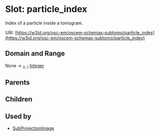 
# Slot: particle_index

Index of a particle inside a tomogram.

URI: [https://w3id.org/osc-em/oscem-schemas-subtomo/particle_index](https://w3id.org/osc-em/oscem-schemas-subtomo/particle_index)


## Domain and Range

None &#8594;  <sub>0..1</sub> [Integer](types/Integer.md)

## Parents


## Children


## Used by

 * [SubProjectionImage](SubProjectionImage.md)
